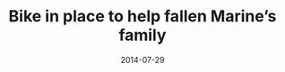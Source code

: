 ---
layout: post
title:  "Bike in place to help fallen Marine’s family"
date:   2014-07-29 
link: http://www.fredericksburg.com/news/bike-in-place-to-help-fallen-marine-s-family/article_8a34aca0-852a-5c61-98b5-f72e02d062f2.html
type: link
---